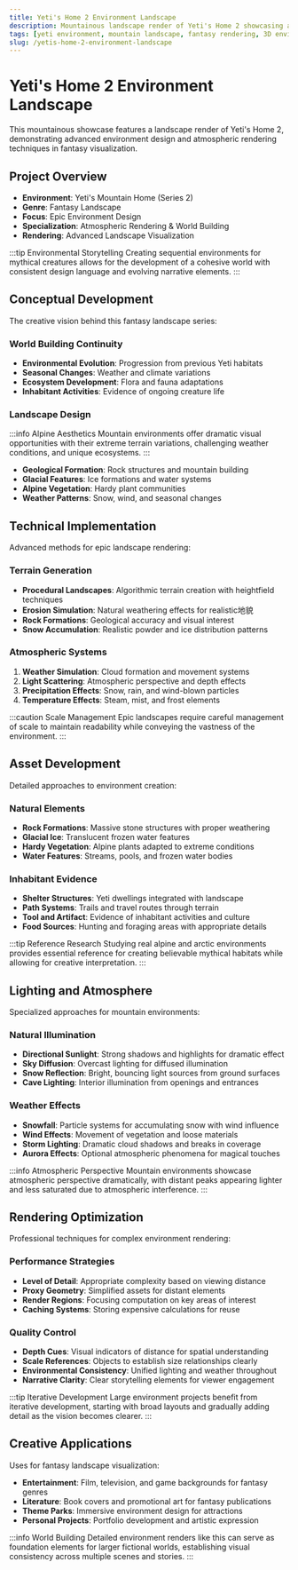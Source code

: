 ```yaml
---
title: Yeti's Home 2 Environment Landscape
description: Mountainous landscape render of Yeti's Home 2 showcasing advanced environment design and atmospheric rendering techniques in fantasy visualization.
tags: [yeti environment, mountain landscape, fantasy rendering, 3D environment, Redshift, atmospheric effects, landscape design, creature habitat]
slug: /yetis-home-2-environment-landscape
---
```


# Yeti's Home 2 Environment Landscape

This mountainous showcase features a landscape render of Yeti's Home 2, demonstrating advanced environment design and atmospheric rendering techniques in fantasy visualization.

## Project Overview

- **Environment**: Yeti's Mountain Home (Series 2)
- **Genre**: Fantasy Landscape
- **Focus**: Epic Environment Design
- **Specialization**: Atmospheric Rendering & World Building
- **Rendering**: Advanced Landscape Visualization

:::tip Environmental Storytelling
Creating sequential environments for mythical creatures allows for the development of a cohesive world with consistent design language and evolving narrative elements.
:::

## Conceptual Development

The creative vision behind this fantasy landscape series:

### World Building Continuity

- **Environmental Evolution**: Progression from previous Yeti habitats
- **Seasonal Changes**: Weather and climate variations
- **Ecosystem Development**: Flora and fauna adaptations
- **Inhabitant Activities**: Evidence of ongoing creature life

### Landscape Design

:::info Alpine Aesthetics
Mountain environments offer dramatic visual opportunities with their extreme terrain variations, challenging weather conditions, and unique ecosystems.
:::

- **Geological Formation**: Rock structures and mountain building
- **Glacial Features**: Ice formations and water systems
- **Alpine Vegetation**: Hardy plant communities
- **Weather Patterns**: Snow, wind, and seasonal changes

## Technical Implementation

Advanced methods for epic landscape rendering:

### Terrain Generation

- **Procedural Landscapes**: Algorithmic terrain creation with heightfield techniques
- **Erosion Simulation**: Natural weathering effects for realistic地貌
- **Rock Formations**: Geological accuracy and visual interest
- **Snow Accumulation**: Realistic powder and ice distribution patterns

### Atmospheric Systems

1. **Weather Simulation**: Cloud formation and movement systems
2. **Light Scattering**: Atmospheric perspective and depth effects
3. **Precipitation Effects**: Snow, rain, and wind-blown particles
4. **Temperature Effects**: Steam, mist, and frost elements

:::caution Scale Management
Epic landscapes require careful management of scale to maintain readability while conveying the vastness of the environment.
:::

## Asset Development

Detailed approaches to environment creation:

### Natural Elements

- **Rock Formations**: Massive stone structures with proper weathering
- **Glacial Ice**: Translucent frozen water features
- **Hardy Vegetation**: Alpine plants adapted to extreme conditions
- **Water Features**: Streams, pools, and frozen water bodies

### Inhabitant Evidence

- **Shelter Structures**: Yeti dwellings integrated with landscape
- **Path Systems**: Trails and travel routes through terrain
- **Tool and Artifact**: Evidence of inhabitant activities and culture
- **Food Sources**: Hunting and foraging areas with appropriate details

:::tip Reference Research
Studying real alpine and arctic environments provides essential reference for creating believable mythical habitats while allowing for creative interpretation.
:::

## Lighting and Atmosphere

Specialized approaches for mountain environments:

### Natural Illumination

- **Directional Sunlight**: Strong shadows and highlights for dramatic effect
- **Sky Diffusion**: Overcast lighting for diffused illumination
- **Snow Reflection**: Bright, bouncing light sources from ground surfaces
- **Cave Lighting**: Interior illumination from openings and entrances

### Weather Effects

- **Snowfall**: Particle systems for accumulating snow with wind influence
- **Wind Effects**: Movement of vegetation and loose materials
- **Storm Lighting**: Dramatic cloud shadows and breaks in coverage
- **Aurora Effects**: Optional atmospheric phenomena for magical touches

:::info Atmospheric Perspective
Mountain environments showcase atmospheric perspective dramatically, with distant peaks appearing lighter and less saturated due to atmospheric interference.
:::

## Rendering Optimization

Professional techniques for complex environment rendering:

### Performance Strategies

- **Level of Detail**: Appropriate complexity based on viewing distance
- **Proxy Geometry**: Simplified assets for distant elements
- **Render Regions**: Focusing computation on key areas of interest
- **Caching Systems**: Storing expensive calculations for reuse

### Quality Control

- **Depth Cues**: Visual indicators of distance for spatial understanding
- **Scale References**: Objects to establish size relationships clearly
- **Environmental Consistency**: Unified lighting and weather throughout
- **Narrative Clarity**: Clear storytelling elements for viewer engagement

:::tip Iterative Development
Large environment projects benefit from iterative development, starting with broad layouts and gradually adding detail as the vision becomes clearer.
:::

## Creative Applications

Uses for fantasy landscape visualization:

- **Entertainment**: Film, television, and game backgrounds for fantasy genres
- **Literature**: Book covers and promotional art for fantasy publications
- **Theme Parks**: Immersive environment design for attractions
- **Personal Projects**: Portfolio development and artistic expression

:::info World Building
Detailed environment renders like this can serve as foundation elements for larger fictional worlds, establishing visual consistency across multiple scenes and stories.
:::